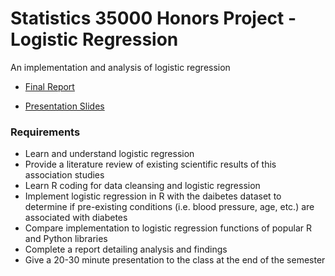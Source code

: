 # Statistics 35000 Honors Project - Logistic Regression
An implementation and analysis of logistic regression

* [Final Report](https://docs.google.com/document/d/1OpseD1n2D5J30dbsrEen-JA2_rlFZ2thCSQSdNpSRkY/edit?usp=sharing)

* [Presentation Slides](https://docs.google.com/presentation/d/1U9j5Nmchp99d3JwePcdlGetrCxHAIjbTFJjF2DUR6Rg/edit?usp=sharing)

### Requirements
* Learn and understand logistic regression
* Provide a literature review of existing scientific results of this association studies
* Learn R coding for data cleansing and logistic regression
* Implement logistic regression in R with the daibetes dataset to determine if pre-existing conditions (i.e. blood pressure, age, etc.) are associated with diabetes
* Compare implementation to logistic regression functions of popular R and Python libraries
* Complete a report detailing analysis and findings
* Give a 20-30 minute presentation to the class at the end of the semester
